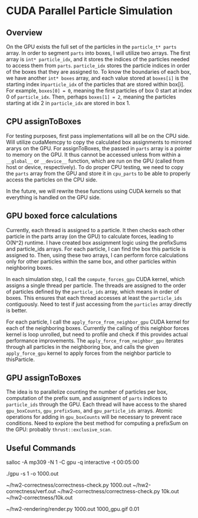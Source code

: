 # CUDA Parallel Particle Simulation

## Overview

On the GPU exists the full set of the particles in the `particle_t* parts` array. In order to segment `parts` into boxes, I will utilize two arrays. The first array is  `int* particle_idx`, and it stores the indices of the particles needed to access them from `parts`. `particle_idx` stores the particle indices in order of the boxes that they are assigned to. To know the boundaries of each box, we have another `int* boxes` array, and each value stored at `boxes[i]` is the starting index in`particle_idx` of the particles that are stored within box[i]. For example, `boxes[0] = 0`, meaning the first particles of box 0 start at index 0 of `particle_idx`. Then, perhaps `boxes[1] = 2`, meaning the particles starting at idx 2 in `particle_idx` are stored in box 1.

## CPU assignToBoxes

For testing purposes, first pass implementations will all be on the CPU side. Will utilize cudaMemcpy to copy the calculated box assignments to mirrored ararys on the GPU. For assignToBoxes, the passed in `parts` array is a pointer to memory on the GPU. It thus cannot be accessed unless from within a `__global__` or `__device__` function, which are run on the GPU (called from host or device, respectively). To do proper CPU testing, we need to copy the `parts` array from the GPU and store it in `cpu_parts` to be able to properly access the particles on the CPU side.  

In the future, we will rewrite these functions using CUDA kernels so that everything is handled on the GPU side.

## GPU boxed force calculations

Currently, each thread is assigned to a particle. It then checks each other particle in the parts array (on the GPU) to calculate forces, leading to O(N^2) runtime. I have created box assignment logic using the prefixSums and particle_ids arrays. For each particle, I can find the box this particle is assigned to. Then, using these two arrays, I can perform force calculations only for other particles within the same box, and other particles within neighboring boxes.

In each simulation step, I call the `compute_forces_gpu` CUDA kernel, which assigns a single thread per particle. The threads are assigned to the order of particles defined by the `particle_ids` array, which means in order of boxes. This ensures that each thread accesses at least the `particle_ids` contiguously. Need to test if just accessing from the `particles` array directly is better. 

For each particle, I call the `apply_force_from_neighbor_gpu` CUDA kernel for each of the neighboring boxes. Currently the calling of this neighbor forces kernel is loop unrolled, but need to profile and check if this provides actual performance improvements. The `apply_force_from_neighbor_gpu` iterates through all particles in the neighboring box, and calls the given `apply_force_gpu` kernel to apply forces from the neighbor particle to thisParticle.

## GPU assignToBoxes

The idea is to parallelize counting the number of particles per box, computation of the prefix sum, and assignment of `parts` indices to `particle_ids` through the GPU. Each thread will have access to the shared `gpu_boxCounts`, `gpu_prefixSums`, and `gpu_particle_ids` arrays. Atomic operations for adding in `gpu_boxCounts` will be necessary to prevent race conditions. Need to explore the best method for computing a prefixSum on the GPU: probably `thrust::exclusive_scan`.

## Useful Commands

salloc -A mp309 -N 1 -C gpu -q interactive -t 00:05:00

./gpu -s 1 -o 1000.out

~/hw2-correctness/correctness-check.py 1000.out ~/hw2-correctness/verf.out
~/hw2-correctness/correctness-check.py 10k.out ~/hw2-correctness/10k.out

~/hw2-rendering/render.py 1000.out 1000_gpu.gif 0.01
